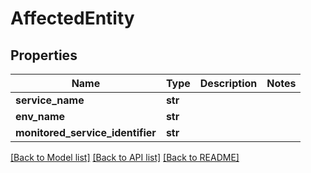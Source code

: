 # AffectedEntity

## Properties
Name | Type | Description | Notes
------------ | ------------- | ------------- | -------------
**service_name** | **str** |  | 
**env_name** | **str** |  | 
**monitored_service_identifier** | **str** |  | 

[[Back to Model list]](../README.md#documentation-for-models) [[Back to API list]](../README.md#documentation-for-api-endpoints) [[Back to README]](../README.md)

